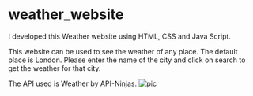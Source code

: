 # weather_website
I developed this Weather website using HTML, CSS and Java Script. 

This website can be used to see the weather of any place. The default place is London. 
Please enter the name of the city and click on search to get the weather for that city.

The API used is Weather by API-Ninjas. 
![pic](https://github.com/surabhiwaingankar/weather_website/assets/128281067/36f4518f-23e0-4dff-b8a7-b16428b68f54)

